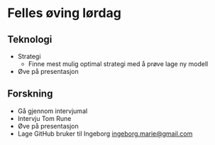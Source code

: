 # Felles øving lørdag
## Teknologi
- Strategi
   - Finne mest mulig optimal strategi med å prøve lage ny modell
- Øve på presentasjon
## Forskning
- Gå gjennom intervjumal
- Intervju Tom Rune
- Øve på presentasjon
- Lage GitHub bruker til Ingeborg ingeborg.marie@gmail.com
